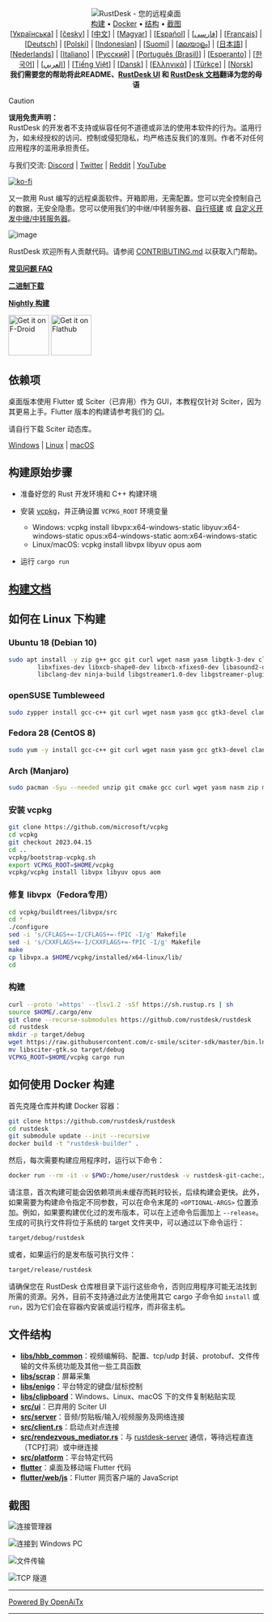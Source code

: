 <p align="center">
  <img src="res/logo-header.svg" alt="RustDesk - 您的远程桌面"><br>
  <a href="#raw-steps-to-build">构建</a> •
  <a href="#how-to-build-with-docker">Docker</a> •
  <a href="#file-structure">结构</a> •
  <a href="#snapshot">截图</a><br>
  [<a href="docs/README-UA.md">Українська</a>] | [<a href="docs/README-CS.md">česky</a>] | [<a href="docs/README-ZH.md">中文</a>] | [<a href="docs/README-HU.md">Magyar</a>] | [<a href="docs/README-ES.md">Español</a>] | [<a href="docs/README-FA.md">فارسی</a>] | [<a href="docs/README-FR.md">Français</a>] | [<a href="docs/README-DE.md">Deutsch</a>] | [<a href="docs/README-PL.md">Polski</a>] | [<a href="docs/README-ID.md">Indonesian</a>] | [<a href="docs/README-FI.md">Suomi</a>] | [<a href="docs/README-ML.md">മലയാളം</a>] | [<a href="docs/README-JP.md">日本語</a>] | [<a href="docs/README-NL.md">Nederlands</a>] | [<a href="docs/README-IT.md">Italiano</a>] | [<a href="docs/README-RU.md">Русский</a>] | [<a href="docs/README-PTBR.md">Português (Brasil)</a>] | [<a href="docs/README-EO.md">Esperanto</a>] | [<a href="docs/README-KR.md">한국어</a>] | [<a href="docs/README-AR.md">العربي</a>] | [<a href="docs/README-VN.md">Tiếng Việt</a>] | [<a href="docs/README-DA.md">Dansk</a>] | [<a href="docs/README-GR.md">Ελληνικά</a>] | [<a href="docs/README-TR.md">Türkçe</a>] | [<a href="docs/README-NO.md">Norsk</a>]<br>
  <b>我们需要您的帮助将此README、<a href="https://github.com/rustdesk/rustdesk/tree/master/src/lang">RustDesk UI</a> 和 <a href="https://github.com/rustdesk/doc.rustdesk.com">RustDesk 文档</a>翻译为您的母语</b>
</p>

> [!Caution]
> **误用免责声明：** <br>
> RustDesk 的开发者不支持或纵容任何不道德或非法的使用本软件的行为。滥用行为，如未经授权的访问、控制或侵犯隐私，均严格违反我们的准则。作者不对任何应用程序的滥用承担责任。

与我们交流: [Discord](https://discord.gg/nDceKgxnkV) | [Twitter](https://twitter.com/rustdesk) | [Reddit](https://www.reddit.com/r/rustdesk) | [YouTube](https://www.youtube.com/@rustdesk)

[![ko-fi](https://ko-fi.com/img/githubbutton_sm.svg)](https://ko-fi.com/I2I04VU09)

又一款用 Rust 编写的远程桌面软件。开箱即用，无需配置。您可以完全控制自己的数据，无安全隐患。您可以使用我们的中继/中转服务器、[自行搭建](https://rustdesk.com/server) 或 [自定义开发中继/中转服务器](https://github.com/rustdesk/rustdesk-server-demo)。

![image](https://user-images.githubusercontent.com/71636191/171661982-430285f0-2e12-4b1d-9957-4a58e375304d.png)

RustDesk 欢迎所有人贡献代码。请参阅 [CONTRIBUTING.md](docs/CONTRIBUTING.md) 以获取入门帮助。

[**常见问题 FAQ**](https://github.com/rustdesk/rustdesk/wiki/FAQ)

[**二进制下载**](https://github.com/rustdesk/rustdesk/releases)

[**Nightly 构建**](https://github.com/rustdesk/rustdesk/releases/tag/nightly)

[<img src="https://f-droid.org/badge/get-it-on.png"
    alt="Get it on F-Droid"
    height="80">](https://f-droid.org/en/packages/com.carriez.flutter_hbb)
[<img src="https://flathub.org/api/badge?svg&locale=en"
    alt="Get it on Flathub"
    height="80">](https://flathub.org/apps/com.rustdesk.RustDesk)

## 依赖项

桌面版本使用 Flutter 或 Sciter（已弃用）作为 GUI，本教程仅针对 Sciter，因为其更易上手。Flutter 版本的构建请参考我们的 [CI](https://github.com/rustdesk/rustdesk/blob/master/.github/workflows/flutter-build.yml)。

请自行下载 Sciter 动态库。

[Windows](https://raw.githubusercontent.com/c-smile/sciter-sdk/master/bin.win/x64/sciter.dll) |
[Linux](https://raw.githubusercontent.com/c-smile/sciter-sdk/master/bin.lnx/x64/libsciter-gtk.so) |
[macOS](https://raw.githubusercontent.com/c-smile/sciter-sdk/master/bin.osx/libsciter.dylib)

## 构建原始步骤

- 准备好您的 Rust 开发环境和 C++ 构建环境

- 安装 [vcpkg](https://github.com/microsoft/vcpkg)，并正确设置 `VCPKG_ROOT` 环境变量

  - Windows: vcpkg install libvpx:x64-windows-static libyuv:x64-windows-static opus:x64-windows-static aom:x64-windows-static
  - Linux/macOS: vcpkg install libvpx libyuv opus aom

- 运行 `cargo run`

## [构建文档](https://rustdesk.com/docs/en/dev/build/)

## 如何在 Linux 下构建

### Ubuntu 18 (Debian 10)

```sh
sudo apt install -y zip g++ gcc git curl wget nasm yasm libgtk-3-dev clang libxcb-randr0-dev libxdo-dev \
        libxfixes-dev libxcb-shape0-dev libxcb-xfixes0-dev libasound2-dev libpulse-dev cmake make \
        libclang-dev ninja-build libgstreamer1.0-dev libgstreamer-plugins-base1.0-dev libpam0g-dev
```

### openSUSE Tumbleweed

```sh
sudo zypper install gcc-c++ git curl wget nasm yasm gcc gtk3-devel clang libxcb-devel libXfixes-devel cmake alsa-lib-devel gstreamer-devel gstreamer-plugins-base-devel xdotool-devel pam-devel
```

### Fedora 28 (CentOS 8)

```sh
sudo yum -y install gcc-c++ git curl wget nasm yasm gcc gtk3-devel clang libxcb-devel libxdo-devel libXfixes-devel pulseaudio-libs-devel cmake alsa-lib-devel gstreamer1-devel gstreamer1-plugins-base-devel pam-devel
```

### Arch (Manjaro)

```sh
sudo pacman -Syu --needed unzip git cmake gcc curl wget yasm nasm zip make pkg-config clang gtk3 xdotool libxcb libxfixes alsa-lib pipewire
```

### 安装 vcpkg

```sh
git clone https://github.com/microsoft/vcpkg
cd vcpkg
git checkout 2023.04.15
cd ..
vcpkg/bootstrap-vcpkg.sh
export VCPKG_ROOT=$HOME/vcpkg
vcpkg/vcpkg install libvpx libyuv opus aom
```

### 修复 libvpx（Fedora专用）

```sh
cd vcpkg/buildtrees/libvpx/src
cd *
./configure
sed -i 's/CFLAGS+=-I/CFLAGS+=-fPIC -I/g' Makefile
sed -i 's/CXXFLAGS+=-I/CXXFLAGS+=-fPIC -I/g' Makefile
make
cp libvpx.a $HOME/vcpkg/installed/x64-linux/lib/
cd
```

### 构建

```sh
curl --proto '=https' --tlsv1.2 -sSf https://sh.rustup.rs | sh
source $HOME/.cargo/env
git clone --recurse-submodules https://github.com/rustdesk/rustdesk
cd rustdesk
mkdir -p target/debug
wget https://raw.githubusercontent.com/c-smile/sciter-sdk/master/bin.lnx/x64/libsciter-gtk.so
mv libsciter-gtk.so target/debug
VCPKG_ROOT=$HOME/vcpkg cargo run
```

## 如何使用 Docker 构建

首先克隆仓库并构建 Docker 容器：

```sh
git clone https://github.com/rustdesk/rustdesk
cd rustdesk
git submodule update --init --recursive
docker build -t "rustdesk-builder" .
```

然后，每次需要构建应用程序时，运行以下命令：

```sh
docker run --rm -it -v $PWD:/home/user/rustdesk -v rustdesk-git-cache:/home/user/.cargo/git -v rustdesk-registry-cache:/home/user/.cargo/registry -e PUID="$(id -u)" -e PGID="$(id -g)" rustdesk-builder
```

请注意，首次构建可能会因依赖项尚未缓存而耗时较长，后续构建会更快。此外，如果需要为构建命令指定不同参数，可以在命令末尾的 `<OPTIONAL-ARGS>` 位置添加。例如，如果要构建优化过的发布版本，可以在上述命令后面加上 `--release`。生成的可执行文件将位于系统的 target 文件夹中，可以通过以下命令运行：

```sh
target/debug/rustdesk
```

或者，如果运行的是发布版可执行文件：

```sh
target/release/rustdesk
```

请确保您在 RustDesk 仓库根目录下运行这些命令，否则应用程序可能无法找到所需的资源。另外，目前不支持通过此方法使用其它 cargo 子命令如 `install` 或 `run`，因为它们会在容器内安装或运行程序，而非宿主机。

## 文件结构

- **[libs/hbb_common](https://github.com/rustdesk/rustdesk/tree/master/libs/hbb_common)**：视频编解码、配置、tcp/udp 封装、protobuf、文件传输的文件系统功能及其他一些工具函数
- **[libs/scrap](https://github.com/rustdesk/rustdesk/tree/master/libs/scrap)**：屏幕采集
- **[libs/enigo](https://github.com/rustdesk/rustdesk/tree/master/libs/enigo)**：平台特定的键盘/鼠标控制
- **[libs/clipboard](https://github.com/rustdesk/rustdesk/tree/master/libs/clipboard)**：Windows、Linux、macOS 下的文件复制粘贴实现
- **[src/ui](https://github.com/rustdesk/rustdesk/tree/master/src/ui)**：已弃用的 Sciter UI
- **[src/server](https://github.com/rustdesk/rustdesk/tree/master/src/server)**：音频/剪贴板/输入/视频服务及网络连接
- **[src/client.rs](https://github.com/rustdesk/rustdesk/tree/master/src/client.rs)**：启动点对点连接
- **[src/rendezvous_mediator.rs](https://github.com/rustdesk/rustdesk/tree/master/src/rendezvous_mediator.rs)**：与 [rustdesk-server](https://github.com/rustdesk/rustdesk-server) 通信，等待远程直连（TCP打洞）或中继连接
- **[src/platform](https://github.com/rustdesk/rustdesk/tree/master/src/platform)**：平台特定代码
- **[flutter](https://github.com/rustdesk/rustdesk/tree/master/flutter)**：桌面及移动端 Flutter 代码
- **[flutter/web/js](https://github.com/rustdesk/rustdesk/tree/master/flutter/web/v1/js)**：Flutter 网页客户端的 JavaScript

## 截图

![连接管理器](https://github.com/rustdesk/rustdesk/assets/28412477/db82d4e7-c4bc-4823-8e6f-6af7eadf7651)

![连接到 Windows PC](https://github.com/rustdesk/rustdesk/assets/28412477/9baa91e9-3362-4d06-aa1a-7518edcbd7ea)

![文件传输](https://github.com/rustdesk/rustdesk/assets/28412477/39511ad3-aa9a-4f8c-8947-1cce286a46ad)

![TCP 隧道](https://github.com/rustdesk/rustdesk/assets/28412477/78e8708f-e87e-4570-8373-1360033ea6c5)

---

[Powered By OpenAiTx](https://github.com/OpenAiTx/OpenAiTx)

---